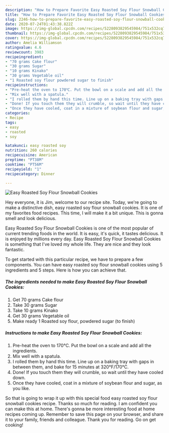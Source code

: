```yaml
---
description: "How to Prepare Favorite Easy Roasted Soy Flour Snowball Cookies"
title: "How to Prepare Favorite Easy Roasted Soy Flour Snowball Cookies"
slug: 2246-how-to-prepare-favorite-easy-roasted-soy-flour-snowball-cookies
date: 2020-07-24T01:43:38.822Z
image: https://img-global.cpcdn.com/recipes/5228093829545984/751x532cq70/easy-roasted-soy-flour-snowball-cookies-recipe-main-photo.jpg
thumbnail: https://img-global.cpcdn.com/recipes/5228093829545984/751x532cq70/easy-roasted-soy-flour-snowball-cookies-recipe-main-photo.jpg
cover: https://img-global.cpcdn.com/recipes/5228093829545984/751x532cq70/easy-roasted-soy-flour-snowball-cookies-recipe-main-photo.jpg
author: Amelia Williamson
ratingvalue: 4.6
reviewcount: 3983
recipeingredient:
- "70 grams Cake flour"
- "30 grams Sugar"
- "10 grams Kinako"
- "30 grams Vegetable oil"
- "1 Roasted soy flour powdered sugar to finish"
recipeinstructions:
- "Pre-heat the oven to 170℃. Put the bowl on a scale and add all the ingredients."
- "Mix well with a spatula."
- "I rolled them by hand this time. Line up on a baking tray with gaps in between them, and bake for 15 minutes at 320°F/170°C."
- "Done! If you touch them they will crumble, so wait until they have cooled down."
- "Once they have cooled, coat in a mixture of soybean flour and sugar, as you like."
categories:
- Recipe
tags:
- easy
- roasted
- soy

katakunci: easy roasted soy 
nutrition: 260 calories
recipecuisine: American
preptime: "PT38M"
cooktime: "PT56M"
recipeyield: "1"
recipecategory: Dinner

---
```



![Easy Roasted Soy Flour Snowball Cookies](https://img-global.cpcdn.com/recipes/5228093829545984/751x532cq70/easy-roasted-soy-flour-snowball-cookies-recipe-main-photo.jpg)

Hey everyone, it is Jim, welcome to our recipe site. Today, we're going to make a distinctive dish, easy roasted soy flour snowball cookies. It is one of my favorites food recipes. This time, I will make it a bit unique. This is gonna smell and look delicious.



Easy Roasted Soy Flour Snowball Cookies is one of the most popular of current trending foods in the world. It is easy, it's quick, it tastes delicious. It is enjoyed by millions every day. Easy Roasted Soy Flour Snowball Cookies is something that I've loved my whole life. They are nice and they look fantastic.


To get started with this particular recipe, we have to prepare a few components. You can have easy roasted soy flour snowball cookies using 5 ingredients and 5 steps. Here is how you can achieve that.

<!--inarticleads1-->

##### The ingredients needed to make Easy Roasted Soy Flour Snowball Cookies:

1. Get 70 grams Cake flour
1. Take 30 grams Sugar
1. Take 10 grams Kinako
1. Get 30 grams Vegetable oil
1. Make ready 1 Roasted soy flour, powdered sugar (to finish)




<!--inarticleads2-->

##### Instructions to make Easy Roasted Soy Flour Snowball Cookies:

1. Pre-heat the oven to 170℃. Put the bowl on a scale and add all the ingredients.
1. Mix well with a spatula.
1. I rolled them by hand this time. Line up on a baking tray with gaps in between them, and bake for 15 minutes at 320°F/170°C.
1. Done! If you touch them they will crumble, so wait until they have cooled down.
1. Once they have cooled, coat in a mixture of soybean flour and sugar, as you like.




So that is going to wrap it up with this special food easy roasted soy flour snowball cookies recipe. Thanks so much for reading. I am confident you can make this at home. There's gonna be more interesting food at home recipes coming up. Remember to save this page on your browser, and share it to your family, friends and colleague. Thank you for reading. Go on get cooking!
